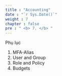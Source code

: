 ```yaml
---
title : "Accounting"
date : "`r Sys.Date()`"
weight : 7
chapter : false
pre : " <b> 7. </b> "
---
```


Phụ lục
1. MFA-Alias
2. User and Group
3. Role and Policy
4. Budgets